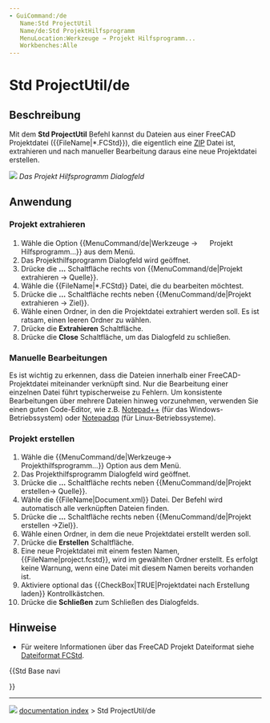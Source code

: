 ```yaml
---
- GuiCommand:/de
   Name:Std ProjectUtil
   Name/de:Std ProjektHilfsprogramm
   MenuLocation:Werkzeuge → Projekt Hilfsprogramm...
   Workbenches:Alle
---
```


# Std ProjectUtil/de

## Beschreibung

Mit dem **Std ProjectUtil** Befehl kannst du Dateien aus einer FreeCAD Projektdatei ({{FileName|*.FCStd}}), die eigentlich eine [ZIP](https://en.wikipedia.org/wiki/Zip_(file_format)) Datei ist, extrahieren und nach manueller Bearbeitung daraus eine neue Projektdatei erstellen.

![](images/Project_utility_en.png ) 
*Das Projekt Hilfsprogramm Dialogfeld*

## Anwendung

### Projekt extrahieren 

1.  Wähle die Option {{MenuCommand/de|Werkzeuge → <img src="images/Std_ProjectUtil.svg" width=16px> Projekt Hilfsprogramm...}} aus dem Menü.
2.  Das Projekthilfsprogramm Dialogfeld wird geöffnet.
3.  Drücke die **...** Schaltfläche rechts von {{MenuCommand/de|Projekt extrahieren → Quelle}}.
4.  Wähle die {{FileName|*.FCStd}} Datei, die du bearbeiten möchtest.
5.  Drücke die **...** Schaltfläche rechts neben {{MenuCommand/de|Projekt extrahieren → Ziel}}.
6.  Wähle einen Ordner, in den die Projektdatei extrahiert werden soll. Es ist ratsam, einen leeren Ordner zu wählen.
7.  Drücke die **Extrahieren** Schaltfläche.
8.  Drücke die **Close** Schaltfläche, um das Dialogfeld zu schließen.

### Manuelle Bearbeitungen 

Es ist wichtig zu erkennen, dass die Dateien innerhalb einer FreeCAD-Projektdatei miteinander verknüpft sind. Nur die Bearbeitung einer einzelnen Datei führt typischerweise zu Fehlern. Um konsistente Bearbeitungen über mehrere Dateien hinweg vorzunehmen, verwenden Sie einen guten Code-Editor, wie z.B. [Notepad++](http://notepad-plus-plus.org/) (für das Windows-Betriebssystem) oder [Notepadqq](https://notepadqq.com/s/) (für Linux-Betriebssysteme).

### Projekt erstellen 

1.  Wähle die {{MenuCommand/de|Werkzeuge→ <img src="images/Std_ProjectUtil.svg" width=16px> 
     Projekthilfsprogramm...}} Option aus dem Menü.
2.  Das Projekthilfsprogramm Dialogfeld wird geöffnet.
3.  Drücke die **...** Schaltfläche rechts neben {{MenuCommand/de|Projekt erstellen→ Quelle}}.
4.  Wähle die {{FileName|Document.xml}} Datei. Der Befehl wird automatisch alle verknüpften Dateien finden.
5.  Drücke die **...** Schaltfläche rechts neben {{MenuCommand/de|Projekt erstellen →Ziel}}.
6.  Wähle einen Ordner, in dem die neue Projektdatei erstellt werden soll.
7.  Drücke die **Erstellen** Schaltfläche.
8.  Eine neue Projektdatei mit einem festen Namen, {{FileName|project.fcstd}}, wird im gewählten Ordner erstellt. Es erfolgt keine Warnung, wenn eine Datei mit diesem Namen bereits vorhanden ist.
9.  Aktiviere optional das {{CheckBox|TRUE|Projektdatei nach Erstellung laden}} Kontrollkästchen.
10. Drücke die **Schließen** zum Schließen des Dialogfelds.

## Hinweise

-   Für weitere Informationen über das FreeCAD Projekt Dateiformat siehe [Dateiformat FCStd](File_Format_FCStd/de.md).





{{Std Base navi

}}



---
![](images/Right_arrow.png) [documentation index](../README.md) > Std ProjectUtil/de
